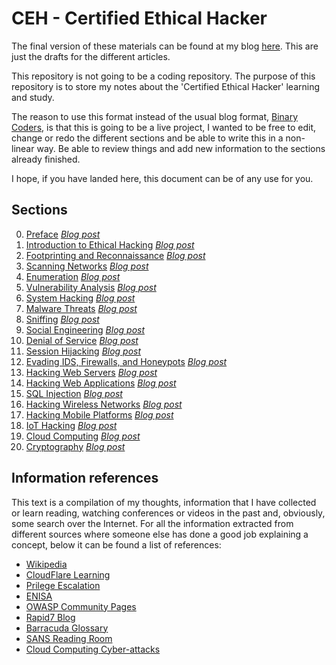 # CEH - Certified Ethical Hacker

The final version of these materials can be found at my blog [here](https://binarycoders.dev/2020/06/07/ceh-i-preamble-and-index/). This are just the drafts for the different articles.

This repository is not going to be a coding repository. The purpose of this repository is to store my notes about the 'Certified Ethical Hacker' learning and study.

The reason to use this format instead of the usual blog format, [Binary Coders](https://www.binarycoders.dev), is that this is going to be a live project, I wanted to be free to edit, change or redo the different sections and be able to write this in a non-linear way. Be able to review things and add new information to the sections already finished.

I hope, if you have landed here, this document can be of any use for you.

## Sections

0. [Preface](00-Preface/README.md) _[Blog post](https://binarycoders.dev/2020/06/07/ceh-i-preamble-and-index/)_
1. [Introduction to Ethical Hacking](01-Introduction_to_Ethical_Hacking/README.md) _[Blog post](https://binarycoders.dev/2020/06/08/ceh-ii-introduction-to-ethical-hacking/)_
2. [Footprinting and Reconnaissance](02-Footprinting_and_Reconnaissance/README.md) _[Blog post](https://binarycoders.dev/2020/06/09/ceh-iii-footprinting-and-reconnaissance/)_
3. [Scanning Networks](03-Scanning_Networks/README.md) _[Blog post](https://binarycoders.dev/2020/06/27/ceh-iv-scanning-networks/)_
4. [Enumeration](04-Enumeration/README.md) _[Blog post](https://binarycoders.dev/2020/06/30/ceh-v-enumeration/)_
5. [Vulnerability Analysis](05-Vulnerability_Analysis/README.md) _[Blog post](https://binarycoders.dev/2020/07/06/ceh-vi-vulnerability-analysis/)_
6. [System Hacking](06-System_Hacking/README.md) _[Blog post](https://binarycoders.dev/2020/07/07/ceh-vii-system-hacking/)_
7. [Malware Threats](07-Malware_Threats/README.md) _[Blog post](https://binarycoders.dev/2020/07/13/ceh-viii-malware-threats/)_
8. [Sniffing](08-Sniffing/README.md) _[Blog post](https://binarycoders.dev/2020/07/14/ceh-ix-sniffing/)_
9. [Social Engineering](09-Social_Engineering/README.md) _[Blog post](https://binarycoders.dev/2020/07/16/ceh-x-social-engineering/)_
10. [Denial of Service](10-Denial_of_Services/README.md) _[Blog post](https://binarycoders.dev/2020/07/18/ceh-xi-denial-of-service/)_
11. [Session Hijacking](11-Session_Hijacking/README.md) _[Blog post](https://binarycoders.dev/2020/07/20/ceh-xii-session-hijacking/)_
12. [Evading IDS, Firewalls, and Honeypots](12-Evading_IDS_Firewall_and_Honeypots/README.md) _[Blog post](https://binarycoders.dev/2020/07/21/ceh-xiii-ids-ips-firewall-and-honeypots/)_
13. [Hacking Web Servers](13-Hacking_Web_Servers/README.md) _[Blog post](https://binarycoders.dev/2020/07/22/ceh-xiv-hacking-web-servers/)_
14. [Hacking Web Applications](14-Hacking_Web_Applications/README.md) _[Blog post](https://binarycoders.dev/2020/07/23/ceh-xv-hacking-web-applications/)_
15. [SQL Injection](15-SQL_Injection/README.md) _[Blog post](https://binarycoders.dev/2020/07/24/ceh-xvi-sql-injection/)_
16. [Hacking Wireless Networks](16-Hacking_Wireless_Networks/README.md) _[Blog post](https://binarycoders.dev/2020/07/25/ceh-xvii-hacking-wireless-networks/)_
17. [Hacking Mobile Platforms](17-Hacking_Mobile_Platforms/README.md) _[Blog post](https://binarycoders.dev/2020/07/26/ceh-xviii-hacking-mobile-platforms/)_
18. [IoT Hacking](18-IoT_Hacking/README.md) _[Blog post](https://binarycoders.dev/2020/07/27/ceh-xix-iot-hacking/)_
19. [Cloud Computing](19-Cloud_Computing/README.md) _[Blog post](https://binarycoders.dev/2020/07/28/ceh-xx-cloud-computing/)_
20. [Cryptography](20-Cryptography/README.md) _[Blog post](https://binarycoders.dev/2020/07/29/ceh-xxi-cryptography/)_

## Information references

This text is a compilation of my thoughts, information that I have collected or learn reading, watching conferences or videos in the past and, obviously, some search over the Internet. For all the information extracted from different sources where someone else has done a good job explaining a concept, below it can be found a list of references:

* [Wikipedia](https://en.wikipedia.org/wiki/Main_Page)
* [CloudFlare Learning](https://www.cloudflare.com/learning)
* [Prilege Escalation](https://www.netsparker.com/blog/web-security/privilege-escalation/)
* [ENISA](https://www.enisa.europa.eu/topics/csirts-in-europe/glossary)
* [OWASP Community Pages](https://owasp.org/www-community/)
* [Rapid7 Blog](https://blog.rapid7.com)
* [Barracuda Glossary](https://www.barracuda.com/glossary)
* [SANS Reading Room](https://www.sans.org/reading-room)
* [Cloud Computing Cyber-attacks](https://www.apriorit.com/dev-blog/523-cloud-computing-cyber-attacks)
